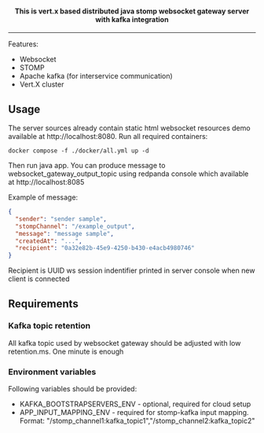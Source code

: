 <h4 align="center">
This is vert.x based distributed java stomp websocket gateway server with kafka integration</h4>

---

Features:

* Websocket
* STOMP
* Apache kafka (for interservice communication)
* Vert.X cluster

## Usage

The server sources already contain static html websocket resources demo available at http://localhost:8080.
Run all required containers:

```shell
docker compose -f ./docker/all.yml up -d
```

Then run java app. You can produce message to websocket_gateway_output_topic using redpanda console which available at http://localhost:8085

Example of message:

```json
{
  "sender": "sender sample",
  "stompChannel": "/example_output",
  "message": "message sample",
  "createdAt": "...",
  "recipient": "0a32e82b-45e9-4250-b430-e4acb4980746"
}
```

Recipient is UUID ws session indentifier printed in server console when new client is connected

## Requirements

### Kafka topic retention
All kafka topic used by websocket gateway should be adjusted with low retention.ms. One minute is enough

### Environment variables
Following variables should be provided:
- KAFKA_BOOTSTRAPSERVERS_ENV - optional, required for cloud setup
- APP_INPUT_MAPPING_ENV - required for stomp-kafka input mapping. Format: "/stomp_channel1:kafka_topic1","/stomp_channel2:kafka_topic2"
